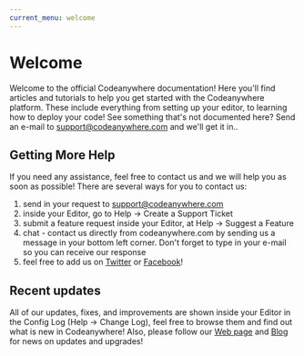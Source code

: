 ```yaml
---
current_menu: welcome
---
```


# Welcome

Welcome to the official Codeanywhere documentation! Here you'll find articles and tutorials to help you get started with the Codeanywhere platform. These include everything from setting up your editor, to learning how to deploy your code!
See something that's not documented here? Send an e-mail to [support@codeanywhere.com](mailto:support@codeanywhere.com) and we'll get it in..

## Getting More Help

If you need any assistance, feel free to contact us and we will help you as soon as possible! 
There are several ways for you to contact us:
  1. send in your request to [support@codeanywhere.com](mailto:support@codeanywhere.com)
  2. inside your Editor, go to Help -> Create a Support Ticket
  3. submit a feature request inside your Editor, at Help -> Suggest a Feature
  3. chat - contact us directly from codeanywhere.com by sending us a message in your bottom left corner. Don't forget to type in your e-mail so you can receive our response
  4. feel free to add us on [Twitter](https://twitter.com/Codeanywhere) or [Facebook](https://www.facebook.com/Codeanywhere/)!

## Recent updates 

All of our updates, fixes, and improvements are shown inside your Editor in the Config Log (Help -> Change Log), feel free to browse them and find out what is new in Codeanywhere!
Also, please follow our [Web page](https://codeanywhere.com) and [Blog](https://blog.codeanywhere.com) for news on updates and upgrades! 